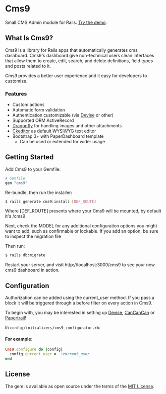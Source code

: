 # Cms9

Small CMS Admin module for Rails.
[Try the demo][demo].

## What Is Cms9?

Cms9 is a library for Rails apps
that automatically generates cms dashboard.
Cms9's dashboard give non-technical users clean interfaces
that allow them to create, edit, search, and delete definitions,
field types and posts related to it.

Cms9 provides a better user experience and it easy for developers to customize.

### Features
* Custom actions
* Automatic form validation
* Authentication customizable (via [Devise](https://github.com/plataformatec/devise) or other)
* Supported ORM ActiveRecord
* [Dragonfly](https://github.com/markevans/dragonfly) for handling images and other attachments
* [Ckeditor](https://github.com/galetahub/ckeditor) as default WYSIWYG text editor
* Bootstrap 3+ with PaperDashboard template
  * Can be used or extended for wider usage

## Getting Started

Add Cms9 to your Gemfile:

```ruby
# Gemfile
gem "cms9"
```

Re-bundle, then run the installer:

```bash
$ rails generate cms9:install [DEF_ROUTE]
```
Where [DEF_ROUTE] presents where your Cms9 will be mounted, by default it's /cms9

Next, check the MODEL for any additional configuration options you might want to add, such as confirmable or lockable. If you add an option, be sure to inspect the migration file

Then run:

```bash
$ rails db:migrate
```

Restart your server, and visit http://localhost:3000/cms9
to see your new cms9 dashboard in action.

## Configuration

Authorization can be added using the current_user method. If you pass a block it will be triggered through a before filter on every action in Cms9.

To begin with, you may be interested in setting up [Devise](https://github.com/sferik/rails_admin/wiki/Devise), [CanCanCan](https://github.com/sferik/rails_admin/wiki/Cancancan) or [Papertrail](https://github.com/sferik/rails_admin/wiki/Papertrail)!

In `config/initializers/cms9_configurator.rb`:

#### For example:

```ruby
Cms9.configure do |config|
  config.current_user =  :current_user
end
```


## License
The gem is available as open source under the terms of the [MIT License](http://opensource.org/licenses/MIT).


[demo]: #
